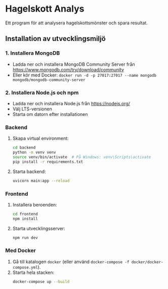# Hagelskott Analys

Ett program för att analysera hagelskottsmönster och spara resultat.

## Installation av utvecklingsmiljö

### 1. Installera MongoDB
- Ladda ner och installera MongoDB Community Server från https://www.mongodb.com/try/download/community
- Eller kör med Docker: `docker run -d -p 27017:27017 --name mongodb mongodb/mongodb-community-server`

### 2. Installera Node.js och npm
- Ladda ner och installera Node.js från https://nodejs.org/
- Välj LTS-versionen
- Starta om datorn efter installationen

### Backend
1. Skapa virtual environment:
   ```bash
   cd backend
   python -m venv venv
   source venv/bin/activate  # På Windows: venv\Scripts\activate
   pip install -r requirements.txt
   ```

2. Starta backend:
   ```bash
   uvicorn main:app --reload
   ```

### Frontend
1. Installera beroenden:
   ```bash
   cd frontend
   npm install
   ```

2. Starta utvecklingsserver:
   ```bash
   npm run dev
   ```

### Med Docker
1. Gå till katalogen `docker` (eller använd `docker-compose -f docker/docker-compose.yml`).
2. Starta hela stacken:
   ```bash
   docker-compose up --build
   ```
